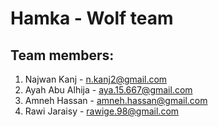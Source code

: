 # Hamka - Wolf team

## Team members:
1. Najwan Kanj - n.kanj2@gmail.com
2. Ayah Abu Alhija - aya.15.667@gmail.com
3. Amneh Hassan - amneh.hassan@gmail.com
4. Rawi Jaraisy - rawige.98@gmail.com
